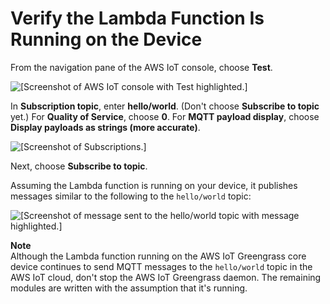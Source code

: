 # Verify the Lambda Function Is Running on the Device<a name="lambda-check"></a>

From the navigation pane of the AWS IoT console, choose **Test**\.

![\[Screenshot of AWS IoT console with Test highlighted.\]](http://docs.aws.amazon.com/greengrass/latest/developerguide/images/console-test.png)

In **Subscription topic**, enter **hello/world**\. \(Don't choose **Subscribe to topic** yet\.\) For **Quality of Service**, choose **0**\. For **MQTT payload display**, choose **Display payloads as strings \(more accurate\)**\. 

![\[Screenshot of Subscriptions.\]](http://docs.aws.amazon.com/greengrass/latest/developerguide/images/gg-get-started-044.png)

Next, choose **Subscribe to topic**\.

Assuming the Lambda function is running on your device, it publishes messages similar to the following to the `hello/world` topic:

![\[Screenshot of message sent to the hello/world topic with message highlighted.\]](http://docs.aws.amazon.com/greengrass/latest/developerguide/images/gg-get-started-045.png)

**Note**  
Although the Lambda function running on the AWS IoT Greengrass core device continues to send MQTT messages to the `hello/world` topic in the AWS IoT cloud, don't stop the AWS IoT Greengrass daemon\. The remaining modules are written with the assumption that it's running\.